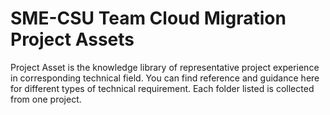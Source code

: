 # SME-CSU Team Cloud Migration Project Assets

Project Asset is the knowledge library of representative project experience in corresponding technical field. You can find reference and guidance here for different types of technical requirement. Each folder listed is collected from one project.

